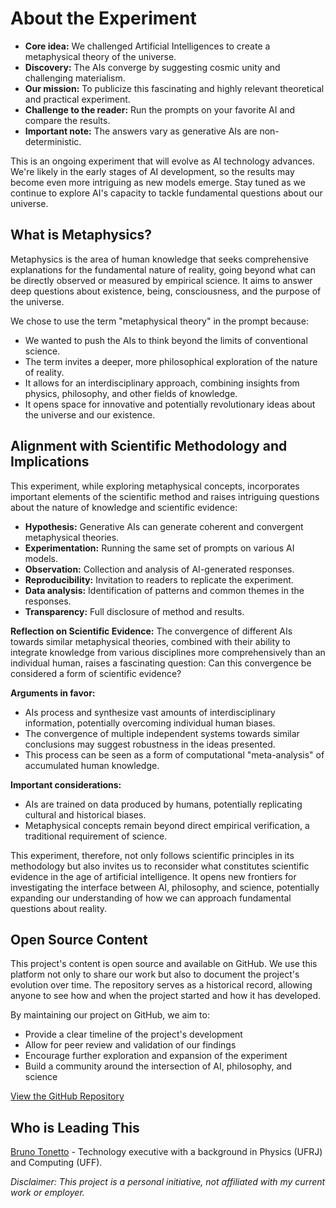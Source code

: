 # About the Experiment

* **Core idea:** We challenged Artificial Intelligences to create a metaphysical theory of the universe.
* **Discovery:** The AIs converge by suggesting cosmic unity and challenging materialism.
* **Our mission:** To publicize this fascinating and highly relevant theoretical and practical experiment.
* **Challenge to the reader:** Run the prompts on your favorite AI and compare the results.
* **Important note:** The answers vary as generative AIs are non-deterministic.

This is an ongoing experiment that will evolve as AI technology advances. We're likely in the early stages of AI development, so the results may become even more intriguing as new models emerge. Stay tuned as we continue to explore AI's capacity to tackle fundamental questions about our universe.

## What is Metaphysics?

Metaphysics is the area of human knowledge that seeks comprehensive explanations for the fundamental nature of reality, going beyond what can be directly observed or measured by empirical science. It aims to answer deep questions about existence, being, consciousness, and the purpose of the universe.

We chose to use the term "metaphysical theory" in the prompt because:

* We wanted to push the AIs to think beyond the limits of conventional science.
* The term invites a deeper, more philosophical exploration of the nature of reality.
* It allows for an interdisciplinary approach, combining insights from physics, philosophy, and other fields of knowledge.
* It opens space for innovative and potentially revolutionary ideas about the universe and our existence.

## Alignment with Scientific Methodology and Implications
This experiment, while exploring metaphysical concepts, incorporates important elements of the scientific method and raises intriguing questions about the nature of knowledge and scientific evidence:

* **Hypothesis:** Generative AIs can generate coherent and convergent metaphysical theories.
* **Experimentation:** Running the same set of prompts on various AI models.
* **Observation:** Collection and analysis of AI-generated responses.
* **Reproducibility:** Invitation to readers to replicate the experiment.
* **Data analysis:** Identification of patterns and common themes in the responses.
* **Transparency:** Full disclosure of method and results.

**Reflection on Scientific Evidence:** The convergence of different AIs towards similar metaphysical theories, combined with their ability to integrate knowledge from various disciplines more comprehensively than an individual human, raises a fascinating question: Can this convergence be considered a form of scientific evidence?

**Arguments in favor:**

* AIs process and synthesize vast amounts of interdisciplinary information, potentially overcoming individual human biases.
* The convergence of multiple independent systems towards similar conclusions may suggest robustness in the ideas presented.
* This process can be seen as a form of computational "meta-analysis" of accumulated human knowledge.

**Important considerations:**

* AIs are trained on data produced by humans, potentially replicating cultural and historical biases.
* Metaphysical concepts remain beyond direct empirical verification, a traditional requirement of science.

This experiment, therefore, not only follows scientific principles in its methodology but also invites us to reconsider what constitutes scientific evidence in the age of artificial intelligence. It opens new frontiers for investigating the interface between AI, philosophy, and science, potentially expanding our understanding of how we can approach fundamental questions about reality.

## Open Source Content

This project's content is open source and available on GitHub. We use this platform not only to share our work but also to document the project's evolution over time. The repository serves as a historical record, allowing anyone to see how and when the project started and how it has developed.

By maintaining our project on GitHub, we aim to:

* Provide a clear timeline of the project's development
* Allow for peer review and validation of our findings
* Encourage further exploration and expansion of the experiment
* Build a community around the intersection of AI, philosophy, and science

[View the GitHub Repository](https://github.com/ExplainTheUniverse/ExplainTheUniverse)

## Who is Leading This

[Bruno Tonetto](https://www.linkedin.com/in/brunotonetto/) - Technology executive with a background in Physics (UFRJ) and Computing (UFF).

*Disclaimer: This project is a personal initiative, not affiliated with my current work or employer.*
